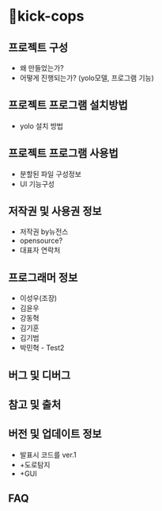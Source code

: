 # 🛴kick-cops


## 프로젝트 구성
* 왜 만들었는가?
* 어떻게 진행되는가? (yolo모델, 프로그램 기능)


## 프로젝트 프로그램 설치방법
* yolo 설치 방법

  
## 프로젝트 프로그램 사용법
* 분할된 파일 구성정보
* UI 기능구성 

  
## 저작권 및 사용권 정보 
* 저작권 by뉴전스
* opensource?
* 대표자 연락처 

  
## 프로그래머 정보 
* 이성우(조장)
* 김윤우
* 강동혁
* 김기훈
* 김기범
* 박민혁 - Test2

  
## 버그 및 디버그
## 참고 및 출처
## 버전 및 업데이트 정보
* 발표시 코드를 ver.1
* +도로탐지 
* +GUI 
## FAQ
